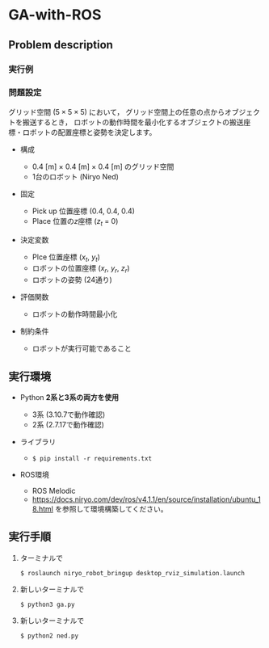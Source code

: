 # GA-with-ROS

## Problem description

### 実行例


### 問題設定

グリッド空間 ($5\times 5\times 5$) において，
グリッド空間上の任意の点からオブジェクトを搬送するとき，
ロボットの動作時間を最小化するオブジェクトの搬送座標・ロボットの配置座標と姿勢を決定します。

- 構成
    - 0.4 [m] $\times$ 0.4 [m] $\times$ 0.4 [m] のグリッド空間
    - 1台のロボット (Niryo Ned)

- 固定
    - Pick up 位置座標 (0.4, 0.4, 0.4)
    - Place 位置の$z$座標 ($z_t$ = 0)

- 決定変数
    - Plce 位置座標 ($x_t$, $y_t$)
    - ロボットの位置座標 ($x_r$, $y_r$, $z_r$)
    - ロボットの姿勢 (24通り)

- 評価関数
    - ロボットの動作時間最小化

- 制約条件
    - ロボットが実行可能であること

## 実行環境

- Python **2系と3系の両方を使用**
    - 3系 (3.10.7で動作確認)
    - 2系 (2.7.17で動作確認)

- ライブラリ
    - ```$ pip install -r requirements.txt```

- ROS環境
    - ROS Melodic
    - https://docs.niryo.com/dev/ros/v4.1.1/en/source/installation/ubuntu_18.html を参照して環境構築してください。

## 実行手順

1. ターミナルで
    ```
    $ roslaunch niryo_robot_bringup desktop_rviz_simulation.launch
    ```

1. 新しいターミナルで
    ```
    $ python3 ga.py
    ```

1. 新しいターミナルで
    ```
    $ python2 ned.py
    ```

